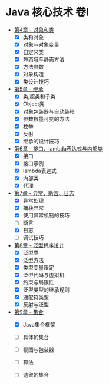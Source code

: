 # Java 核心技术 卷I

+ [第4章 - 对象和类](https://github.com/27392/java-notes/tree/master/src/main/java/cn/haohaoli/book/core/base/chapter4)
    - [x] 类和对象
    - [x] 对象与对象变量
    - [x] 自定义类
    - [x] 静态域与静态方法
    - [x] 方法参数
    - [x] 对象构造
    - [x] 类设计技巧
+ [第5章 - 继承](https://github.com/27392/java-notes/tree/master/src/main/java/cn/haohaoli/book/core/base/chapter5)
    - [x] 类,超类和子类
    - [x] Object类
    - [x] 对象包装器与自动装箱
    - [x] 参数数量可变的方法
    - [x] 枚举
    - [x] 反射
    - [x] 继承的设计技巧
+ [第6章 - 接口、lambda表达式与内部类](https://github.com/27392/java-notes/tree/master/src/main/java/cn/haohaoli/book/core/base/chapter6)
    - [x] 接口
    - [x] 接口示例
    - [x] lambda表达式
    - [x] 内部类
    - [x] 代理
+ [第7章 - 异常、断言、日志](https://github.com/27392/java-notes/tree/master/src/main/java/cn/haohaoli/book/core/base/chapter7)
    - [x] 异常处理
    - [x] 捕获异常
    - [x] 使用异常机制的技巧
    - [ ] 断言
    - [x] 日志
    - [ ] 调试技巧
+ [第8章 - 泛型程序设计](https://github.com/27392/java-notes/tree/master/src/main/java/cn/haohaoli/book/core/base/chapter8)
    - [x] 泛型类
    - [x] 泛型方法
    - [x] 类型变量限定
    - [x] 泛型代码与虚拟机
    - [x] 约束与局限性
    - [x] 泛型类型的继承规则
    - [x] 通配符类型
    - [x] 反射与泛型
+ [第9章 - 集合](https://github.com/27392/java-notes/tree/master/src/main/java/cn/haohaoli/book/core/base/chapter9)
    - [x] Java集合框架
    - [ ] 具体的集合
    - [ ] 视图与包装器
    - [ ] 算法
    - [ ] 遗留的集合
    